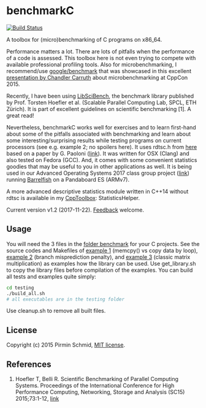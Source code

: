 benchmarkC
==========
[![Build Status](https://travis-ci.org/pirminschmid/benchmarkC.svg?branch=master)](https://travis-ci.org/pirminschmid/benchmarkC)

A toolbox for (micro)benchmarking of C programs on x86_64.

Performance matters a lot. There are lots of pitfalls when the performance of a code is assessed. This toolbox here is not even trying to compete with available professional profiling tools. Also for microbenchmarking, I recommend/use [google/benchmark][google_benchmark] that was showcased in this excellent [presentation by Chandler Carruth][microbenchmarking] about microbenchmarking at CppCon 2015.

Recently, I have been using [LibSciBench][libscibench], the benchmark library published by Prof. Torsten Hoefler et al. (Scalable Parallel Computing Lab, SPCL, ETH Zürich). It is part of excellent guidelines on scientific benchmarking [1]. A great read!

Nevertheless, benchmarkC works well for exercises and to learn first-hand about some of the pitfalls associated with benchmarking and learn about some interesting/surprising results while testing programs on current processors (see e.g. example 2; no spoilers here). It uses rdtsc.h from [here][rdtsc.h] based on a paper by G. Paoloni ([link][intel_paper]). It was written for OSX (Clang) and also tested on Fedora (GCC). And, it comes with some convenient statistics goodies that may be useful to you in other applications as well. It is being used in our Advanced Operating Systems 2017 class group project ([link][aos]) running [Barrelfish][barrelfish] on a Pandaboard ES (ARMv7).

A more advanced descriptive statistics module written in C++14 without rdtsc is available in my [CppToolbox][cpptoolbox]: StatisticsHelper.

Current version v1.2 (2017-11-22). [Feedback][feedback] welcome.


Usage
-----
You will need the 3 files in the [folder benchmark][files] for your C projects. See the source codes and Makefiles of [example 1][example1] (memcpy() vs copy data by loop), [example 2][example2] (branch misprediction penalty), and [example 3][example3] (classic matrix multiplication) as examples how the library can be used. Use get_library.sh to copy the library files before compilation of the examples. You can build all tests and examples quite simply:
```sh
cd testing
./build_all.sh
# all executables are in the testing folder
```
Use cleanup.sh to remove all built files.

License
-------

Copyright (c) 2015 Pirmin Schmid, [MIT license][license].

References
----------
1.  Hoefler T, Belli R. Scientific Benchmarking of Parallel Computing Systems. Proceedings of the International Conference for High Performance Computing, Networking, Storage and Analysis (SC15) 2015;73:1-12, [link][guidelines]

[google_benchmark]:https://github.com/google/benchmark
[microbenchmarking]:https://www.youtube.com/watch?v=nXaxk27zwlk
[libscibench]:https://spcl.inf.ethz.ch/Research/Performance/LibLSB/
[guidelines]:https://spcl.inf.ethz.ch/Publications/index.php?pub=222
[rdtsc.h]:https://idea.popcount.org/2013-01-28-counting-cycles---rdtsc/
[intel_paper]:http://www.intel.com/content/www/us/en/embedded/training/ia-32-ia-64-benchmark-code-execution-paper.html
[aos]:https://www.systems.ethz.ch/courses/fall2017/aos
[barrelfish]:http://www.barrelfish.org/
[cpptoolbox]:https://github.com/pirminschmid/CppToolbox
[files]:benchmark/
[example1]:example1/
[example2]:example2/
[example3]:example3/
[license]:LICENSE
[feedback]:mailto:mailbox@pirmin-schmid.ch?subject=benchmarkC
